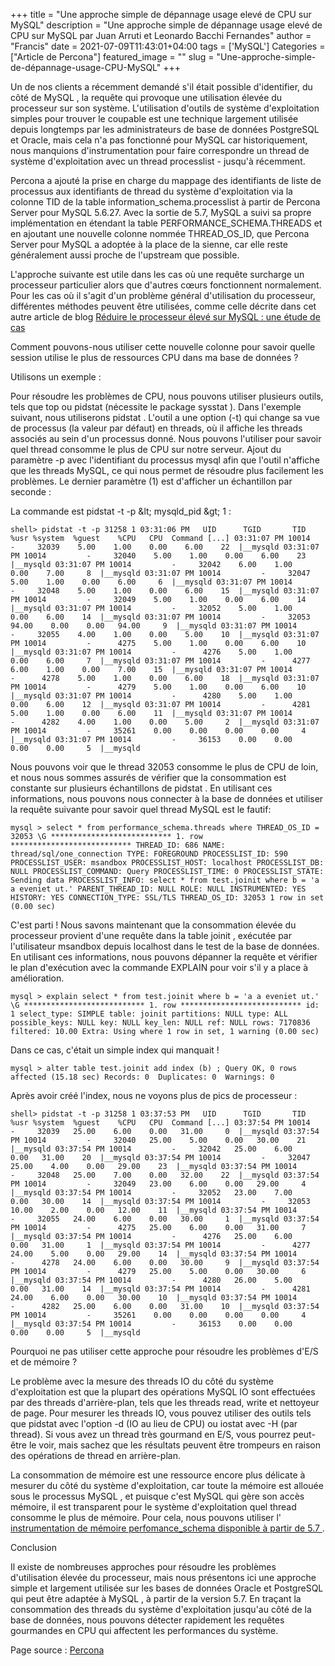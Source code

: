 +++
title = "Une approche simple de dépannage usage elevé de CPU sur MySQL"
description = "Une approche simple de dépannage usage elevé de CPU sur MySQL par Juan Arruti et Leonardo Bacchi Fernandes"
author = "Francis"
date = 2021-07-09T11:43:01+04:00
tags = ['MySQL']
Categories = ["Article de Percona"]
featured_image = ""
slug = "Une-approche-simple-de-dépannage-usage-CPU-MySQL"
+++


Un de nos clients a récemment demandé s&#39;il était possible d&#39;identifier, du côté de MySQL , la requête qui provoque une utilisation élevée du processeur sur son système. L&#39;utilisation d&#39;outils de système d&#39;exploitation simples pour trouver le coupable est une technique largement utilisée depuis longtemps par les administrateurs de base de données PostgreSQL et Oracle, mais cela n&#39;a pas fonctionné pour MySQL car historiquement, nous manquions d&#39;instrumentation pour faire correspondre un thread de système d&#39;exploitation avec un thread processlist - jusqu&#39;à récemment.

Percona a ajouté la prise en charge du mappage des identifiants de liste de processus aux identifiants de thread du système d&#39;exploitation via la colonne TID de la table information\_schema.processlist à partir de Percona Server pour MySQL 5.6.27. Avec la sortie de 5.7, MySQL a suivi sa propre implémentation en étendant la table PERFORMANCE\_SCHEMA.THREADS et en ajoutant une nouvelle colonne nommée THREAD\_OS\_ID, que Percona Server pour MySQL a adoptée à la place de la sienne, car elle reste généralement aussi proche de l&#39;upstream que possible.

L&#39;approche suivante est utile dans les cas où une requête surcharge un processeur particulier alors que d&#39;autres cœurs fonctionnent normalement. Pour les cas où il s&#39;agit d&#39;un problème général d&#39;utilisation du processeur, différentes méthodes peuvent être utilisées, comme celle décrite dans cet autre article de blog [Réduire le processeur élevé sur MySQL : une étude de cas ](https://www.percona.com/blog/2019/03/07/reducing-high-cpu-on-mysql-a-case-study/)

Comment pouvons-nous utiliser cette nouvelle colonne pour savoir quelle session utilise le plus de ressources CPU dans ma base de données ?

Utilisons un exemple :

Pour résoudre les problèmes de CPU, nous pouvons utiliser plusieurs outils, tels que top ou pidstat (nécessite le package sysstat ). Dans l&#39;exemple suivant, nous utiliserons pidstat . L&#39;outil a une option (-t) qui change sa vue de processus (la valeur par défaut) en threads, où il affiche les threads associés au sein d&#39;un processus donné. Nous pouvons l&#39;utiliser pour savoir quel thread consomme le plus de CPU sur notre serveur. Ajout du paramètre -p avec l&#39;identifiant du processus mysql afin que l&#39;outil n&#39;affiche que les threads MySQL, ce qui nous permet de résoudre plus facilement les problèmes. Le dernier paramètre (1) est d&#39;afficher un échantillon par seconde :

La commande est pidstat -t -p \&lt; mysqld\_pid \&gt; 1 :   

``
shell> pidstat -t -p 31258 1
03:31:06 PM   UID      TGID       TID    %usr %system  %guest    %CPU   CPU  Command
[...]
03:31:07 PM 10014         -     32039    5.00    1.00    0.00    6.00    22  |__mysqld
03:31:07 PM 10014         -     32040    5.00    1.00    0.00    6.00    23  |__mysqld
03:31:07 PM 10014         -     32042    6.00    1.00    0.00    7.00     8  |__mysqld
03:31:07 PM 10014         -     32047    5.00    1.00    0.00    6.00     6  |__mysqld
03:31:07 PM 10014         -     32048    5.00    1.00    0.00    6.00    15  |__mysqld
03:31:07 PM 10014         -     32049    5.00    1.00    0.00    6.00    14  |__mysqld
03:31:07 PM 10014         -     32052    5.00    1.00    0.00    6.00    14  |__mysqld
03:31:07 PM 10014         -     32053   94.00    0.00    0.00   94.00     9  |__mysqld
03:31:07 PM 10014         -     32055    4.00    1.00    0.00    5.00    10  |__mysqld
03:31:07 PM 10014         -      4275    5.00    1.00    0.00    6.00    10  |__mysqld
03:31:07 PM 10014         -      4276    5.00    1.00    0.00    6.00     7  |__mysqld
03:31:07 PM 10014         -      4277    6.00    1.00    0.00    7.00    15  |__mysqld
03:31:07 PM 10014         -      4278    5.00    1.00    0.00    6.00    18  |__mysqld
03:31:07 PM 10014         -      4279    5.00    1.00    0.00    6.00    10  |__mysqld
03:31:07 PM 10014         -      4280    5.00    1.00    0.00    6.00    12  |__mysqld
03:31:07 PM 10014         -      4281    5.00    1.00    0.00    6.00    11  |__mysqld
03:31:07 PM 10014         -      4282    4.00    1.00    0.00    5.00     2  |__mysqld
03:31:07 PM 10014         -     35261    0.00    0.00    0.00    0.00     4  |__mysqld
03:31:07 PM 10014         -     36153    0.00    0.00    0.00    0.00     5  |__mysqld
``

Nous pouvons voir que le thread 32053 consomme le plus de CPU de loin, et nous nous sommes assurés de vérifier que la consommation est constante sur plusieurs échantillons de pidstat . En utilisant ces informations, nous pouvons nous connecter à la base de données et utiliser la requête suivante pour savoir quel thread MySQL est le fautif:  

``
mysql > select * from performance_schema.threads where THREAD_OS_ID = 32053 \G
*************************** 1. row ***************************
          THREAD_ID: 686
               NAME: thread/sql/one_connection
               TYPE: FOREGROUND
     PROCESSLIST_ID: 590
   PROCESSLIST_USER: msandbox
   PROCESSLIST_HOST: localhost
     PROCESSLIST_DB: NULL
PROCESSLIST_COMMAND: Query
   PROCESSLIST_TIME: 0
  PROCESSLIST_STATE: Sending data
   PROCESSLIST_INFO: select * from test.joinit where b = 'a a eveniet ut.'
   PARENT_THREAD_ID: NULL
               ROLE: NULL
       INSTRUMENTED: YES
            HISTORY: YES
    CONNECTION_TYPE: SSL/TLS
       THREAD_OS_ID: 32053
1 row in set (0.00 sec)
``

C&#39;est parti ! Nous savons maintenant que la consommation élevée du processeur provient d&#39;une requête dans la table joinit , exécutée par l&#39;utilisateur msandbox depuis localhost dans le test de la base de données. En utilisant ces informations, nous pouvons dépanner la requête et vérifier le plan d&#39;exécution avec la commande EXPLAIN pour voir s&#39;il y a place à amélioration.  

``
mysql > explain select * from test.joinit where b = 'a a eveniet ut.' \G
*************************** 1. row ***************************
           id: 1
  select_type: SIMPLE
        table: joinit
   partitions: NULL
         type: ALL
possible_keys: NULL
          key: NULL
      key_len: NULL
          ref: NULL
         rows: 7170836
     filtered: 10.00
        Extra: Using where
1 row in set, 1 warning (0.00 sec)
``

Dans ce cas, c&#39;était un simple index qui manquait !  

``
mysql > alter table test.joinit add index (b) ;
Query OK, 0 rows affected (15.18 sec)
Records: 0  Duplicates: 0  Warnings: 0
``

Après avoir créé l&#39;index, nous ne voyons plus de pics de processeur :  

``
shell> pidstat -t -p 31258 1
03:37:53 PM   UID      TGID       TID    %usr %system  %guest    %CPU   CPU  Command
[...]
03:37:54 PM 10014         -     32039   25.00    6.00    0.00   31.00     0  |__mysqld
03:37:54 PM 10014         -     32040   25.00    5.00    0.00   30.00    21  |__mysqld
03:37:54 PM 10014         -     32042   25.00    6.00    0.00   31.00    20  |__mysqld
03:37:54 PM 10014         -     32047   25.00    4.00    0.00   29.00    23  |__mysqld
03:37:54 PM 10014         -     32048   25.00    7.00    0.00   32.00    22  |__mysqld
03:37:54 PM 10014         -     32049   23.00    6.00    0.00   29.00     4  |__mysqld
03:37:54 PM 10014         -     32052   23.00    7.00    0.00   30.00    14  |__mysqld
03:37:54 PM 10014         -     32053   10.00    2.00    0.00   12.00    11  |__mysqld
03:37:54 PM 10014         -     32055   24.00    6.00    0.00   30.00     1  |__mysqld
03:37:54 PM 10014         -      4275   25.00    6.00    0.00   31.00     7  |__mysqld
03:37:54 PM 10014         -      4276   25.00    6.00    0.00   31.00     1  |__mysqld
03:37:54 PM 10014         -      4277   24.00    5.00    0.00   29.00    14  |__mysqld
03:37:54 PM 10014         -      4278   24.00    6.00    0.00   30.00     9  |__mysqld
03:37:54 PM 10014         -      4279   25.00    5.00    0.00   30.00     6  |__mysqld
03:37:54 PM 10014         -      4280   26.00    5.00    0.00   31.00    14  |__mysqld
03:37:54 PM 10014         -      4281   24.00    6.00    0.00   30.00    10  |__mysqld
03:37:54 PM 10014         -      4282   25.00    6.00    0.00   31.00    10  |__mysqld
03:37:54 PM 10014         -     35261    0.00    0.00    0.00    0.00     4  |__mysqld
03:37:54 PM 10014         -     36153    0.00    0.00    0.00    0.00     5  |__mysqld
``

Pourquoi ne pas utiliser cette approche pour résoudre les problèmes d&#39;E/S et de mémoire ?

Le problème avec la mesure des threads IO du côté du système d&#39;exploitation est que la plupart des opérations MySQL IO sont effectuées par des threads d&#39;arrière-plan, tels que les threads read, write et nettoyeur de page. Pour mesurer les threads IO, vous pouvez utiliser des outils tels que pidstat avec l&#39;option -d (IO au lieu de CPU) ou iostat avec -H (par thread). Si vous avez un thread très gourmand en E/S, vous pourrez peut-être le voir, mais sachez que les résultats peuvent être trompeurs en raison des opérations de thread en arrière-plan.

La consommation de mémoire est une ressource encore plus délicate à mesurer du côté du système d&#39;exploitation, car toute la mémoire est allouée sous le processus MySQL , et puisque c&#39;est MySQL qui gère son accès mémoire, il est transparent pour le système d&#39;exploitation quel thread consomme le plus de mémoire. Pour cela, nous pouvons utiliser l&#39; [instrumentation de mémoire perfomance\_schema disponible à partir de 5.7 ](https://dev.mysql.com/doc/refman/5.7/en/memory-summary-tables.html).

Conclusion

Il existe de nombreuses approches pour résoudre les problèmes d&#39;utilisation élevée du processeur, mais nous présentons ici une approche simple et largement utilisée sur les bases de données Oracle et PostgreSQL qui peut être adaptée à MySQL , à partir de la version 5.7. En traçant la consommation des threads du système d&#39;exploitation jusqu&#39;au côté de la base de données, nous pouvons détecter rapidement les requêtes gourmandes en CPU qui affectent les performances du système.

Page source : [Percona](https://www.percona.com/blog/2020/04/23/a-simple-approach-to-troubleshooting-high-cpu-in-mysql/)
